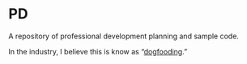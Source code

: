 # PD

A repository of professional development planning and sample code. 

In the industry, I believe this is know as “[dogfooding](https://newrepublic.com/article/115349/dogfooding-tech-slang-working-out-glitches).”
